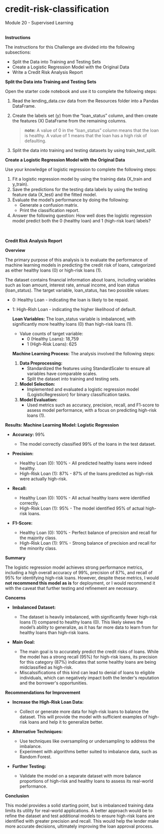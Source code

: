 # credit-risk-classification
Module 20 - Supervised Learning
<br><br>

**Instructions**

The instructions for this Challenge are divided into the following subsections:

  - Split the Data into Training and Testing Sets
  - Create a Logistic Regression Model with the Original Data
  - Write a Credit Risk Analysis Report

**Split the Data into Training and Testing Sets**

Open the starter code notebook and use it to complete the following steps:

  1. Read the lending_data.csv data from the Resources folder into a Pandas DataFrame.
  2. Create the labels set (y) from the “loan_status” column, and then create the features (X) DataFrame from the remaining columns.
     
     > **note:**
     > A value of 0 in the “loan_status” column means that the loan is healthy. A value of 1 means that the loan has a high risk of defaulting.
  4. Split the data into training and testing datasets by using train_test_split.

**Create a Logistic Regression Model with the Original Data**

Use your knowledge of logistic regression to complete the following steps:

  1. Fit a logistic regression model by using the training data (X_train and y_train).
  2. Save the predictions for the testing data labels by using the testing feature data (X_test) and the fitted model.
  3. Evaluate the model’s performance by doing the following:
     - Generate a confusion matrix.
     - Print the classification report.
  4. Answer the following question: How well does the logistic regression model predict both the 0 (healthy loan) and 1 (high-risk loan) labels?

<br><br>
**Credit Risk Analysis Report**

**Overview** 

The primary purpose of this analysis is to evaluate the performance of machine learning models in predicting the credit risk of loans, categorized as either healthy loans (0) or high-risk loans (1).

The dataset contains financial information about loans, including variables such as loan amount, interest rate, annual income, and loan status (loan_status). The target variable, loan_status, has two possible values:

  - 0: Healthy Loan - indicating the loan is likely to be repaid.
  - 1: High-Rish Loan - indicating the higher likelihood of default.

    **Loan Variables:** The loan_status variable is imbalanced, with significantly more healthy loans (0) than high-risk loans (1).

      - Value counts of target variable:
        - 0 (Healthy Loans): 18,759
        - 1 (High-Risk Loans): 625

    **Machine Learning Process:** The analysis involved the following steps:

    1. **Data Preprocessing:**
       - Standardized the features using StandardScaler to ensure all variables have comparable scales.
       - Split the dataset into training and testing sets.
    2. **Model Selection:**
       - Implemented and evaluated a logistic regression model (LogisticRegression) for binary classification tasks.
    3. **Model Evaluation:**
       - Used metrics such as accuracy, precision, recall, and F1-score to assess model performance, with a focus on predicting high-risk loans (1).

**Results:**
**Machine Learning Model: Logistic Regression**

- **Accuracy:** 99%
  - The model correctly classified 99% of the loans in the test dataset.

- **Precision:**
  - Healthy Loan (0): 100% - All predicted healthy loans were indeed healthy.
  - High-Risk Loan (1): 87% - 87% of the loans predicted as high-risk were actually high-risk.

- **Recall:**
  - Healthy Loan (0): 100% - All actual healthy loans were identified correctly.
  - High-Risk Loan (1): 95% - The model identified 95% of actual high-risk loans.
 
- **F1-Score:**
  - Healthy Loan (0): 100% - Perfect balance of precision and recall for the majority class.
  - High-Risk Loan (1): 91% - Strong balance of precision and recall for the minority class. 

**Summary** 

The logistic regression model achieves strong performance metrics, including a high overall accuracy of 99%, precision of 87%, and recall of 95% for identifying high-risk loans. However, despite these metrics, I would **not recommend this model as is** for deployment, or I would recommend it with the caveat that further testing and refinement are necessary.

**Concerns**

  - **Imbalanced Dataset:**
    - The dataset is heavily imbalanced, with significantly fewer high-risk loans (1) compared to healthy loans (0). This likely skews the model’s ability to generalize, as it has far more data to learn from for healthy loans than high-risk loans.
   
  - **Main Goal:**
    - The main goal is to accurately predict the credit risks of loans. While the model has a strong recall (95%) for high-risk loans, its precision for this category (87%) indicates that some healthy loans are being midclassified as high-risk.
    - Miscalssifications of this kind can lead to denial of loans to eligible individuals, which can negatively impact both the lender's reputation and the borrower's opportunities.
   
**Recommendations for Improvement**

  - **Increase the High-Risk Loan Data:**
    - Collect or generate more data for high-risk loans to balance the dataset. This will provide the model with sufficient examples of high-risk loans and help it to generalize better.
   
  - **Alternative Techniques:**
    - Use techniques like oversampling or undersampling to address the imbalance.
    - Experiment with algorithms better suited to imbalance data, such as Random Forest.

  - **Further Testing:**
    - Validate the model on a separate dataset with more balance proportions of high-risk and healthy loans to assess its real-world performance.

**Conclusion**

This model provides a solid starting point, but is imbalanced training data limits its utility for real-world applications. A better approach would be to refine the dataset and test additional models to ensure high-risk loans are identified with greater precision and recall. This would help the lender make more accurate decisions, ultimately improving the loan approval process. 

